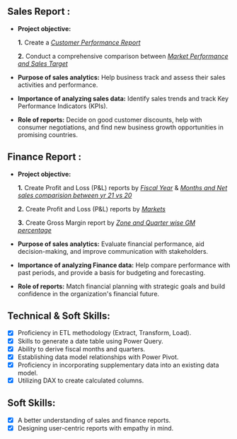 ## Sales Report :


- **Project objective:** 

    **1.** Create a _[Customer Performance Report](https://github.com/sajeed2804/Excel-Sales-Analytics/blob/main/customer%20performance%20report.pdf)_ 

    **2.** Conduct a comprehensive comparison between _[Market Performance and Sales Target](https://github.com/sajeed2804/Excel-Sales-Analytics/blob/main/Market%20performance%20vs%20targets.pdf)_

- **Purpose of sales analytics:** Help business track and assess their sales activities and performance.

- **Importance of analyzing sales data:** Identify sales trends and track Key Performance Indicators (KPIs).

- **Role of reports:** Decide on good customer discounts, help with consumer negotiations, and find new business growth opportunities in promising countries.


## Finance Report :

- **Project objective:** 

    **1.** Create Profit and Loss (P&L) reports by _[Fiscal Year](https://github.com/sajeed2804/Excel-Sales-Analytics/blob/main/P%20%26%20L%20by%20Fiscal%20year.pdf)_ & _[Months and Net sales comparision between yr 21 vs 20](https://github.com/sajeed2804/Excel-Sales-Analytics/blob/main/P%20%26%20L%20by%20Fiscal%20Months%20and%20net%20sales%20comparison%2020vs21.pdf)_ 

   **2.** Create Profit and Loss (P&L) reports by _[Markets](https://github.com/sajeed2804/Excel-Sales-Analytics/blob/main/P%20%26%20L%20Martket%20wise%20for%20fiscal%20year%202021.pdf)_
  
  **3.** Create Gross Margin report by _[Zone and Quarter wise GM percentage](https://github.com/sajeed2804/Excel-Sales-Analytics/blob/main/Gross%20Margin%20%25%20quarter%20and%20zone%20wise.pdf)_

- **Purpose of sales analytics:** Evaluate financial performance, aid decision-making, and improve communication with stakeholders.

- **Importance of analyzing Finance data:**  Help compare performance with past periods, and provide a basis for budgeting and forecasting.

- **Role of reports:** Match financial planning with strategic goals and build confidence in the organization's financial future.


## Technical & Soft Skills:
- [x]	Proficiency in ETL methodology (Extract, Transform, Load).
- [x]	Skills to generate a date table using Power Query.
- [x]	Ability to derive fiscal months and quarters.
- [x]	Establishing data model relationships with Power Pivot.
- [x]	Proficiency in incorporating supplementary data into an existing data model.
- [x]	Utilizing DAX to create calculated columns.

## Soft Skills:
- [x]	A better understanding of sales and finance reports.
- [x]	Designing user-centric reports with empathy in mind.
